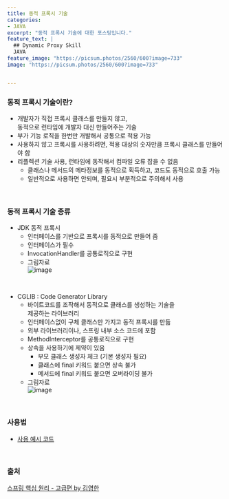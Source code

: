 ```yaml
---
title: 동적 프록시 기술
categories:
- JAVA
excerpt: "동적 프록시 기술에 대한 포스팅입니다."
feature_text: |
  ## Dynamic Proxy Skill
  JAVA
feature_image: "https://picsum.photos/2560/600?image=733"
image: "https://picsum.photos/2560/600?image=733"


---
```


### 동적 프록시 기술이란?
- 개발자가 직접 프록시 클래스를 만들지 않고, <br> 동적으로 런타임에 개발자 대신 만들어주는 기술
- 부가 기능 로직을 한번만 개발해서 공통으로 적용 가능
- 사용하지 않고 프록시를 사용하려면, 적용 대상의 숫자만큼 프록시 클래스를 만들어야 함
- 리플렉션 기술 사용, 런타임에 동작해서 컴파일 오류 잡을 수 없음
	+ 클래스나 메서드의 메타정보를 동적으로 획득하고, 코드도 동적으로 호출 가능
	+ 일반적으로 사용하면 안되며, 필요시 부분적으로 주의해서 사용

<br>

### 동적 프록시 기술 종류
- JDK 동적 프록시
	+ 인터페이스를 기반으로 프록시를 동적으로 만들어 줌
	+ 인터페이스가 필수
	+ InvocationHandler를 공통로직으로 구현
	+ 그림자료 <br>
	![image](https://user-images.githubusercontent.com/56823099/155094439-c3e24448-3de8-4833-92ff-bd2804454ec5.png)
	

<br>

- CGLIB : Code Generator Library
	+ 바이트코드를 조작해서 동적으로 클래스를 생성하는 기술을 <br> 제공하는 라이브러리
	+ 인터페이스없이 구체 클래스만 가지고 동적 프록시를 만듦
	+ 외부 라이브러리이나, 스프링 내부 소스 코드에 포함
	+ MethodInterceptor를 공통로직으로 구현
	+ 상속을 사용하기에 제약이 있음
		- 부모 클래스 생성자 체크 (기본 생성자 필요)
		- 클래스에 final 키워드 붙으면 상속 불가
		- 메서드에 final 키워드 붙으면 오버라이딩 불가
	+ 그림자료 <br>
	![image](https://user-images.githubusercontent.com/56823099/155095069-830c58c7-afe3-49ac-a21a-d027d17e60ad.png)

<br>

### 사용법
- [사용 예시 코드](https://github.com/kyw04004/proxy/commit/f9bad586e15ecf8d89be2036fcc6dd9384301b89)

<br>

### 출처

[스프링 핵심 원리 - 고급편 by 김영한](https://www.inflearn.com/course/%EC%8A%A4%ED%94%84%EB%A7%81-%ED%95%B5%EC%8B%AC-%EC%9B%90%EB%A6%AC-%EA%B3%A0%EA%B8%89%ED%8E%B8#)